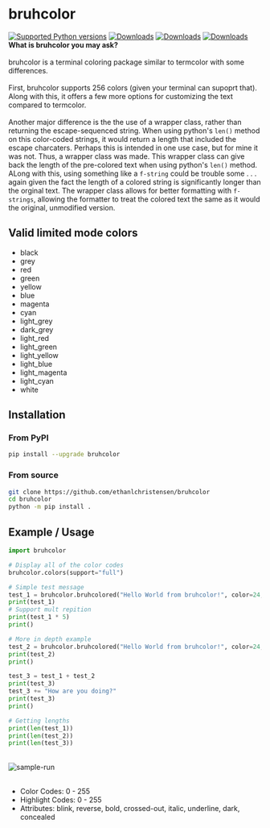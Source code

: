 # bruhcolor

[![Supported Python versions](https://img.shields.io/pypi/pyversions/termcolor.svg?logo=python&logoColor=FFE873)](https://pypi.org/project/bruhcolor/)
[![Downloads](https://static.pepy.tech/badge/bruhcolor)](https://pepy.tech/project/bruhcolor)
[![Downloads](https://static.pepy.tech/badge/bruhcolor/month)](https://pepy.tech/project/bruhcolor)
[![Downloads](https://static.pepy.tech/badge/bruhcolor/week)](https://pepy.tech/project/bruhcolor)
<br/>**What is bruhcolor you may ask?**<br/><br/> bruhcolor is a terminal coloring package similar to termcolor with some differences. <br/><br/>First, bruhcolor supports 256 colors (given your terminal can supoprt that). Along with this, it offers a few more options for customizing the text compared to termcolor. <br/><br/>Another major difference is the the use of a wrapper class, rather than returning the escape-sequenced string. When using python's `len()` method on this color-coded strings, it would return a length that included the escape charcaters. Perhaps this is intended in one use case, but for mine it was not. Thus, a wrapper class was made. This wrapper class can give back the length of the pre-colored text when using python's `len()` method. ALong with this, using something like a `f-string` could be trouble some . . . again given the fact the length of a colored string is significantly longer than the orginal text. The wrapper class allows for better formatting with `f-strings`, allowing the formatter to treat the colored text the same as it would the original, unmodified version.

## Valid limited mode colors
- black
- grey
- red
- green
- yellow
- blue
- magenta
- cyan
- light_grey
- dark_grey
- light_red
- light_green
- light_yellow
- light_blue
- light_magenta
- light_cyan
- white

## Installation

### From PyPI

```bash
pip install --upgrade bruhcolor
```

### From source

```bash
git clone https://github.com/ethanlchristensen/bruhcolor
cd bruhcolor
python -m pip install .
```

## Example / Usage

```python
import bruhcolor

# Display all of the color codes
bruhcolor.colors(support="full")

# Simple test message
test_1 = bruhcolor.bruhcolored("Hello World from bruhcolor!", color=24, support="full")
print(test_1)
# Support mult repition
print(test_1 * 5)
print()

# More in depth example
test_2 = bruhcolor.bruhcolored("Hello World from bruhcolor!", color=24, on_color=196, attrs=['blink', 'reverse', 'italic'], support="full")
print(test_2)
print()

test_3 = test_1 + test_2
print(test_3)
test_3 += "How are you doing?"
print(test_3)
print()

# Getting lengths
print(len(test_1))
print(len(test_2))
print(len(test_3))
```
<br/>
<img src="https://i.ibb.co/94RrnQ7/sample-run.png" alt="sample-run" border="0"><br/><br/>
<ul>
  <li>Color Codes: 0 - 255</li>
  <li>Highlight Codes: 0 - 255</li>
  <li>Attributes: blink, reverse, bold, crossed-out, italic, underline, dark, concealed</li>
 </ul>
